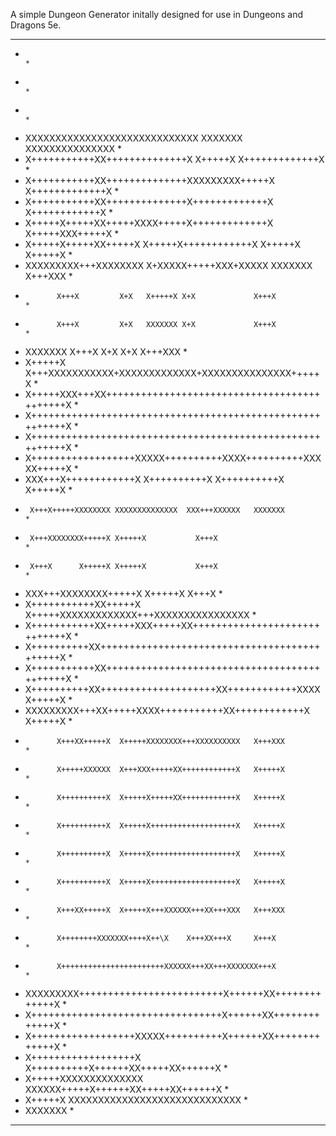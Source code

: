 
A simple Dungeon Generator initally designed for use in Dungeons and Dragons 5e.
********************************************************************************
*                                                                              *
*                                                                              *
*                                                                              *
*    XXXXXXXXXXXXXXXXXXXXXXXXXXXXX       XXXXXXX XXXXXXXXXXXXXXX               *
*    X+++++++++++XX++++++++++++++X       X+++++X X+++++++++++++X               *
*    X+++++++++++XX++++++++++++++XXXXXXXXX+++++X X+++++++++++++X               *
*    X+++++++++++XX++++++++++++++X+++++++++++++X X+++\+++++++++X               *
*    X+++++X+++++XX+++++XXXX+++++X+++++++++++++X X+++++XXX+++++X               *
*    X+++++X+++++XX+++++X  X+++++X+\+++++++++++X X+++++X X+++++X               *
*    XXXXXXXXX+++XXXXXXXX  X+XXXXX+++++XXX+XXXXX XXXXXXX X+++XXX               *
*            X+++X         X+X   X+++++X X+X             X+++X                 *
*            X+++X         X+X   XXXXXXX X+X             X+++X                 *
*    XXXXXXX X+++X         X+X           X+X             X+++XXX               *
*    X+++++X X+++XXXXXXXXXXX+XXXXXXXXXXXXX+XXXXXXXXXXXXXXX+++++X               *
*    X+++++XXX+++XX++++++++++++++++++++++++++++++++++++++++++++X               *
*    X+++++++++++++++++++++++++++++++++++++++++++++++++++++++++X               *
*    X+++++++++++++++++++++++++++++++++++++++++++++++++++++++++X               *
*    X++++++++++++++++++XXXXX++++++++++XXXX++++++++++XXXXX+++++X               *
*    XXX+++X++++++++++++X   X++++++++++X  X++++++++++X   X+++++X               *
*      X+++X+++++XXXXXXXX XXXXXXXXXXXXXX  XXX+++XXXXXX   XXXXXXX               *
*      X+++XXXXXXXX+++++X X+++++X           X+++X                              *
*      X+++X      X+++++X X+++++X           X+++X                              *
*    XXX+++XXXXXXXX+++++X X+++++X           X+++X                              *
*    X+++++++++++XX+++++X X+++++XXXXXXXXXXXXX+++XXXXXXXXXXXXXXXX               *
*    X+++++++++++XX+++++XXX+++++XX+++++++++++++++++++++++++++++X               *
*    X+++++\+++++XX++++++++++++++++++++++++++++++++++++++++++++X               *
*    X+++++++++++XX++++++++++++++++++++++++++++++++++++++++++++X               *
*    X++++++\++++XX++++++++++++++++++++XX++++++++++++XXXXX+++++X               *
*    XXXXXXXXX+++XX+++++XXXX+++++++++++XX++++++++++++X   X+++++X               *
*            X+++XX+++++X  X+++++XXXXXXXX+++XXXXXXXXXX   X+++XXX               *
*            X+++++XXXXXX  X+++XXX+++++XX++++++++++++X   X+++++X               *
*            X++++++++++X  X+++++X+++++XX++++++++++++X   X+++++X               *
*            X++++++++++X  X+++++X+++++++++++++++++++X   X+++++X               *
*            X++++++++++X  X+++++X+++++++++++++++++++X   X+++++X               *
*            X++++++++++X  X+++++X+++++++++++++++++++X   X+++++X               *
*            X+++XX+++++X  X+++++X+++XXXXXX+++XX+++XXX   X+++XXX               *
*            X++++++++XXXXXXX++++X++\X    X+++XX+++X     X+++X                 *
*            X+++++++++++++++++++++++XXXXXX+++XX+++XXXXXXX+++X                 *
*    XXXXXXXXX+++++++++++++++++++++++++X++++++XX+++++++++++++X                 *
*    X+++++++++++++++++++++++++++++++++X++++++XX+++++++++++++X                 *
*    X++++++++++++++++++XXXXX++++++++++X++++++XX+++++++++++++X                 *
*    X++++++++++++++++++X   X++++++++++X++++++XX+++++XX++++++X                 *
*    X+++++XXXXXXXXXXXXXX   XXXXXX+++++X++++++XX+++++XX++++++X                 *
*    X+++++X                     XXXXXXXXXXXXXXXXXXXXXXXXXXXXX                 *
*    XXXXXXX                                                                   *
********************************************************************************

